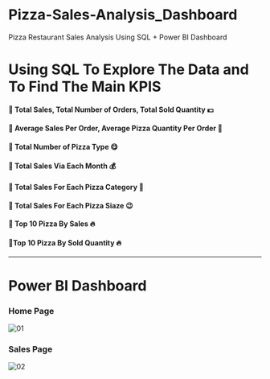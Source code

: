 # Pizza-Sales-Analysis_Dashboard
Pizza Restaurant Sales Analysis Using SQL + Power BI Dashboard

# Using SQL To Explore The Data and To Find The Main KPIS
#### 🍕 Total Sales, Total Number of Orders, Total Sold Quantity 💵
#### 🍕 Average Sales Per Order, Average Pizza Quantity Per Order 💸
#### 🍕 Total Number of Pizza Type 😋
#### 🍕 Total Sales Via Each Month 💰
#### 🍕 Total Sales For Each Pizza Category 🍕
#### 🍕 Total Sales For Each Pizza Siaze 😉
#### 🍕 Top 10 Pizza By Sales 🔥
#### 🍕Top 10 Pizza By Sold Quantity 🔥
<hr>

# Power BI Dashboard

### Home Page

![01](https://github.com/modyehab810/Pizza-Sales-Analysis_Dashboard/assets/114261123/fdb39bbd-fa36-4254-a9bf-5b5cecb8daf1)

### Sales Page

![02](https://github.com/modyehab810/Pizza-Sales-Analysis_Dashboard/assets/114261123/a70b3a2c-0e04-42c7-ae90-4a8f6f68dcc7)


